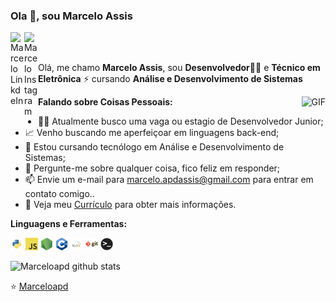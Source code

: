 ### Ola 👋, sou Marcelo Assis

<a href="https://www.linkedin.com/in/marceloapd/">
  <img align="left" alt="Marcelo LinkdeIn" width="22px" src="https://cdn.jsdelivr.net/npm/simple-icons@v3/icons/linkedin.svg" />
</a>

<a href="https://www.instagram.com/marcelo.apd/">
  <img align="left" alt="Marcelo Instagram" width="22px" src="https://cdn.jsdelivr.net/npm/simple-icons@v3/icons/instagram.svg" />
</a>

<br />
<br />

Olá, me chamo **Marcelo Assis**, sou **Desenvolvedor**👨‍💻 e **Técnico em Eletrônica** ⚡ cursando **Análise e Desenvolvimento de Sistemas**

  <img align="right" alt="GIF" src="https://i.pinimg.com/originals/e4/26/70/e426702edf874b181aced1e2fa5c6cde.gif" />

**Falando sobre Coisas Pessoais:**
- 👨‍💻 Atualmente busco uma vaga ou estagio de Desenvolvedor Junior;
- 📈 Venho buscando me aperfeiçoar em linguagens back-end;
- 💼 Estou cursando tecnólogo em Análise e Desenvolvimento de Sistemas;
- 💬 Pergunte-me sobre qualquer coisa, fico feliz em responder;
- 📫 Envie um e-mail para marcelo.apdassis@gmail.com para entrar em contato comigo..
- 📝 Veja meu [Currículo](https://drive.google.com/file/d/13ByPK59ZgGgBwnbT-g8Orfri3dC_2Qa2/view?usp=sharing) para obter mais informações.

**Linguagens e Ferramentas:**  

<code><img height="20" src="https://raw.githubusercontent.com/github/explore/80688e429a7d4ef2fca1e82350fe8e3517d3494d/topics/python/python.png"></code>
<code><img height="20" src="https://raw.githubusercontent.com/github/explore/80688e429a7d4ef2fca1e82350fe8e3517d3494d/topics/javascript/javascript.png"></code>
<code><img height="20" src="https://raw.githubusercontent.com/github/explore/80688e429a7d4ef2fca1e82350fe8e3517d3494d/topics/nodejs/nodejs.png"></code>
<code><img height="20" src="https://raw.githubusercontent.com/github/explore/80688e429a7d4ef2fca1e82350fe8e3517d3494d/topics/cpp/cpp.png"></code>
<code><img height="20" src="https://raw.githubusercontent.com/github/explore/80688e429a7d4ef2fca1e82350fe8e3517d3494d/topics/mysql/mysql.png"></code>
<code><img height="20" src="https://raw.githubusercontent.com/github/explore/80688e429a7d4ef2fca1e82350fe8e3517d3494d/topics/git/git.png"></code>
<code><img height="20" src="https://raw.githubusercontent.com/github/explore/80688e429a7d4ef2fca1e82350fe8e3517d3494d/topics/terminal/terminal.png"></code>

![Marceloapd github stats](https://github-readme-stats.vercel.app/api?username=marceloapd&show_icons=true&hide_border=true)

⭐️ [Marceloapd](https://github.com/marceloapd)
